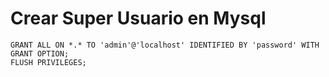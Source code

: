 # Crear Super Usuario en Mysql
~~~
GRANT ALL ON *.* TO 'admin'@'localhost' IDENTIFIED BY 'password' WITH GRANT OPTION;
FLUSH PRIVILEGES;
~~~